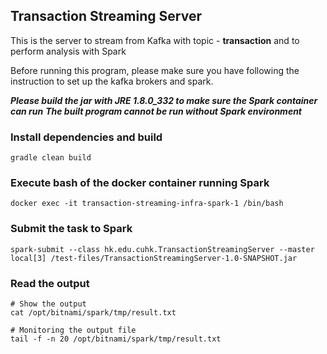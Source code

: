 ## Transaction Streaming Server
This is the server to stream from Kafka with topic - **transaction** and to perform analysis with Spark

Before running this program, please make sure you have following the instruction to set up the kafka brokers and spark.

***Please build the jar with JRE 1.8.0_332 to make sure the Spark container can run***
***The built program cannot be run without Spark environment***

### Install dependencies and build
```
gradle clean build
```

### Execute bash of the docker container running Spark
```
docker exec -it transaction-streaming-infra-spark-1 /bin/bash
```

### Submit the task to Spark
```
spark-submit --class hk.edu.cuhk.TransactionStreamingServer --master local[3] /test-files/TransactionStreamingServer-1.0-SNAPSHOT.jar
```

### Read the output
```
# Show the output
cat /opt/bitnami/spark/tmp/result.txt

# Monitoring the output file
tail -f -n 20 /opt/bitnami/spark/tmp/result.txt
```